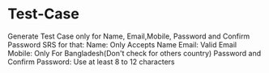 # Test-Case
Generate Test Case only for Name, Email,Mobile, Password and Confirm Password
SRS for that:
Name: Only Accepts Name
Email: Valid Email
Mobile: Only For Bangladesh(Don't check for others country)
Password and Confirm Password: Use at least 8 to 12 characters
